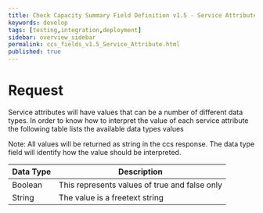 ```yaml
---
title: Check Capacity Summary Field Definition v1.5 - Service Attribute Overview
keywords: develop
tags: [testing,integration,deployment]
sidebar: overview_sidebar
permalink: ccs_fields_v1.5_Service_Attribute.html
published: true
---
```


# Request 
Service attributes will have values that can be a number of different data types.  In order to know how to interpret the value of each service attribute the following table lists the available data types values

Note: All values will be returned as string in the ccs response.  The data type field will identify how the value should be interpreted.

| **Data Type**    | **Description**    |
|-----------------|----------------|
|Boolean	  | This represents values of true and false only |
|String     |	The value is a freetext string |

